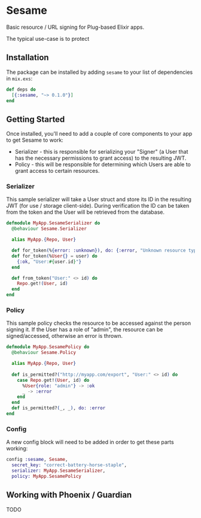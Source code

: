 # Sesame

Basic resource / URL signing for Plug-based Elixir apps.

The typical use-case is to protect

## Installation

The package can be installed by adding `sesame` to your list of dependencies in `mix.exs`:

```elixir
def deps do
  [{:sesame, "~> 0.1.0"}]
end
```

## Getting Started

Once installed, you'll need to add a couple of core components to your app to get Sesame to work:

  * Serializer - this is responsible for serializing your "Signer" (a User that has the necessary permissions to grant access) to the resulting JWT.
  * Policy - this will be responsible for determining which Users are able to grant access to certain resources.

### Serializer

This sample serializer will take a User struct and store its ID in the resulting JWT (for use / storage client-side). During verification the ID can be taken from the token and the User will be retrieved from the database.

```elixir
defmodule MyApp.SesameSerializer do
  @behaviour Sesame.Serializer

  alias MyApp.{Repo, User}

  def for_token(%{error: :unknown}), do: {:error, "Unknown resource type"}
  def for_token(%User{} = user) do 
    {:ok, "User:#{user.id}"}
  end

  def from_token("User:" <> id) do 
    Repo.get!(User, id)
  end
end
```

### Policy

This sample policy checks the resource to be accessed against the person signing it. If the User has a role of "admin", the resource can be signed/accessed, otherwise an error is thrown.

```elixir
defmodule MyApp.SesamePolicy do
  @behaviour Sesame.Policy

  alias MyApp.{Repo, User}
  
  def is_permitted?("http://myapp.com/export", "User:" <> id) do 
    case Repo.get!(User, id) do
      %User{role: "admin"} -> :ok
      _ -> :error
    end
  end
  def is_permitted?(_, _), do: :error
end
```

### Config

A new config block will need to be added in order to get these parts working:

```elixir
config :sesame, Sesame,
  secret_key: "correct-battery-horse-staple",
  serializer: MyApp.SesameSerializer,
  policy: MyApp.SesamePolicy
```

## Working with Phoenix / Guardian

TODO